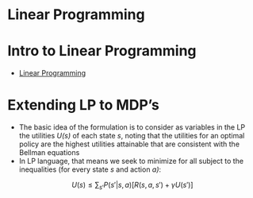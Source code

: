 # Linear Programming

# Intro to Linear Programming

- [Linear Programming](./Linear%20Programming%20Overview.md)

# Extending LP to MDP’s

- The basic idea of the formulation is to consider as variables in the LP the utilities *U(s)* of each state *s*, noting that the utilities for an optimal policy are the highest utilities attainable that are consistent with the Bellman equations
- In LP language, that means we seek to minimize for all subject to the inequalities (for every state *s* and action *a)*:

$$
U(s) \leq \sum_{s'} P(s'|s,a)[R(s,a,s') + \gamma U(s')]
$$